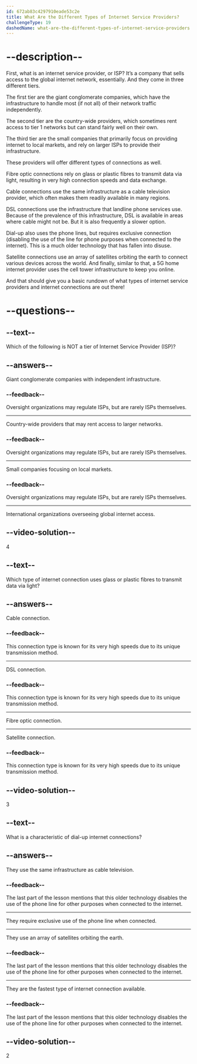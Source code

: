 ```yaml
---
id: 672ab83c4297910eade53c2e
title: What Are the Different Types of Internet Service Providers?
challengeType: 19
dashedName: what-are-the-different-types-of-internet-service-providers
---
```


# --description--

First, what is an internet service provider, or ISP? It’s a company that sells access to the global internet network, essentially. And they come in three different tiers.

The first tier are the giant conglomerate companies, which have the infrastructure to handle most (if not all) of their network traffic independently.

The second tier are the country-wide providers, which sometimes rent access to tier 1 networks but can stand fairly well on their own.

The third tier are the small companies that primarily focus on providing internet to local markets, and rely on larger ISPs to provide their infrastructure.

These providers will offer different types of connections as well.

Fibre optic connections rely on glass or plastic fibres to transmit data via light, resulting in very high connection speeds and data exchange.

Cable connections use the same infrastructure as a cable television provider, which often makes them readily available in many regions.

DSL connections use the infrastructure that landline phone services use. Because of the prevalence of this infrastructure, DSL is available in areas where cable might not be. But it is also frequently a slower option.

Dial-up also uses the phone lines, but requires exclusive connection (disabling the use of the line for phone purposes when connected to the internet). This is a much older technology that has fallen into disuse.

Satellite connections use an array of satellites orbiting the earth to connect various devices across the world. And finally, similar to that, a 5G home internet provider uses the cell tower infrastructure to keep you online.

And that should give you a basic rundown of what types of internet service providers and internet connections are out there!

# --questions--

## --text--

Which of the following is NOT a tier of Internet Service Provider (ISP)?

## --answers--

Giant conglomerate companies with independent infrastructure.

### --feedback--

Oversight organizations may regulate ISPs, but are rarely ISPs themselves.

---

Country-wide providers that may rent access to larger networks.

### --feedback--

Oversight organizations may regulate ISPs, but are rarely ISPs themselves.

---

Small companies focusing on local markets.

### --feedback--

Oversight organizations may regulate ISPs, but are rarely ISPs themselves.

---

International organizations overseeing global internet access.

## --video-solution--

4

## --text--

Which type of internet connection uses glass or plastic fibres to transmit data via light?

## --answers--

Cable connection.

### --feedback--

This connection type is known for its very high speeds due to its unique transmission method.

---

DSL connection.

### --feedback--

This connection type is known for its very high speeds due to its unique transmission method.

---

Fibre optic connection.

---

Satellite connection.

### --feedback--

This connection type is known for its very high speeds due to its unique transmission method.

## --video-solution--

3

## --text--

What is a characteristic of dial-up internet connections?

## --answers--

They use the same infrastructure as cable television.

### --feedback--

The last part of the lesson mentions that this older technology disables the use of the phone line for other purposes when connected to the internet.

---

They require exclusive use of the phone line when connected.

---

They use an array of satellites orbiting the earth.

### --feedback--

The last part of the lesson mentions that this older technology disables the use of the phone line for other purposes when connected to the internet.

---

They are the fastest type of internet connection available.

### --feedback--

The last part of the lesson mentions that this older technology disables the use of the phone line for other purposes when connected to the internet.

## --video-solution--

2
